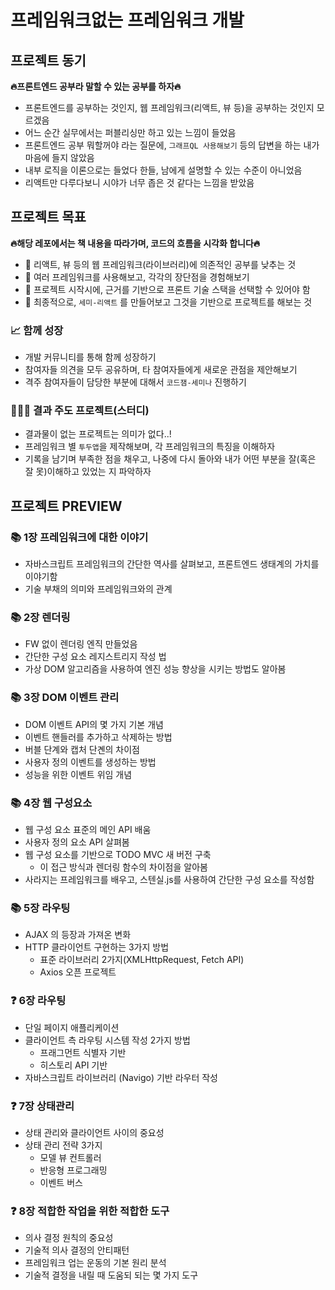 # 프레임워크없는 프레임워크 개발

## 프로젝트 동기

<b> 🔥프론트엔드 공부라 말할 수 있는 공부를 하자🔥</b>

- 프론트엔드를 공부하는 것인지, 웹 프레임워크(리액트, 뷰 등)을 공부하는 것인지 모르겠음
- 어느 순간 실무에서는 퍼블리싱만 하고 있는 느낌이 들었음
- 프론트엔드 공부 뭐할꺼야 라는 질문에, `그래프QL 사용해보기` 등의 답변을 하는 내가 마음에 들지 않았음
- 내부 로직을 이론으로는 들었다 한들, 남에게 설명할 수 있는 수준이 아니었음
- 리액트만 다루다보니 시야가 너무 좁은 것 같다는 느낌을 받았음
  <br/>

## 프로젝트 목표

<b> 🔥해당 레포에서는 책 내용을 따라가며, 코드의 흐름을 시각화 합니다🔥</b>

- 📌 리액트, 뷰 등의 웹 프레임워크(라이브러리)에 의존적인 공부를 낮추는 것
- 📌 여러 프레임워크를 사용해보고, 각각의 장단점을 경험해보기
- 📌 프로젝트 시작시에, 근거를 기반으로 프론트 기술 스택을 선택할 수 있어야 함
- 📌 최종적으로, `세미-리액트` 를 만들어보고 그것을 기반으로 프로젝트를 해보는 것

### 📈 함께 성장

- 개발 커뮤니티를 통해 함께 성장하기
- 참여자들 의견을 모두 공유하며, 타 참여자들에게 새로운 관점을 제안해보기
- 격주 참여자들이 담당한 부분에 대해서 `코드잼-세미나` 진행하기

### 🧑🏻‍💻 결과 주도 프로젝트(스터디)

- 결과물이 없는 프로젝트는 의미가 없다..!
- 프레임워크 별 `투두앱`을 제작해보며, 각 프레임워크의 특징을 이해하자
- 기록을 남기며 부족한 점을 채우고, 나중에 다시 돌아와 내가 어떤 부분을 잘(혹은 잘 못)이해하고 있었는 지 파악하자

## 프로젝트 PREVIEW

### 📚 1장 프레임워크에 대한 이야기

- 자바스크립트 프레임워크의 간단한 역사를 살펴보고, 프론트엔드 생태계의 가치를 이야기함
- 기술 부채의 의미와 프레임워크와의 관계

### 📚 2장 렌더링

- FW 없이 렌더링 엔직 만들었음
- 간단한 구성 요소 레지스트리지 작성 법
- 가상 DOM 알고리즘을 사용하여 엔진 성능 향상을 시키는 방법도 알아봄

### 📚 3장 DOM 이벤트 관리

- DOM 이벤트 API의 몇 가지 기본 개념
- 이벤트 핸들러를 추가하고 삭제하는 방법
- 버블 단계와 캡처 단곈의 차이점
- 사용자 정의 이벤트를 생성하는 방법
- 성능을 위한 이벤트 위임 개념

### 📚 4장 웹 구성요소

- 웹 구성 요소 표준의 메인 API 배움
- 사용자 정의 요소 API 살펴봄
- 웹 구성 요소를 기반으로 TODO MVC 새 버전 구축
  - 이 접근 방식과 렌더링 함수의 차이점을 알아봄
- 사라지는 프레임워크를 배우고, 스텐실.js를 사용하여 간단한 구성 요소를 작성함

### 📚 5장 라우팅

- AJAX 의 등장과 가져온 변화
- HTTP 클라이언트 구현하는 3가지 방법
  - 표준 라이브러리 2가지(XMLHttpRequest, Fetch API)
  - Axios 오픈 프로젝트

### ❓ 6장 라우팅

- 단일 페이지 애플리케이션
- 클라이언트 측 라우팅 시스템 작성 2가지 방법
  - 프래그먼트 식별자 기반
  - 히스토리 API 기반
- 자바스크립트 라이브러리 (Navigo) 기반 라우터 작성

### ❓ 7장 상태관리

- 상태 관리와 클라이언트 사이의 중요성
- 상태 관리 전략 3가지
  - 모델 뷰 컨트롤러
  - 반응형 프로그래밍
  - 이벤트 버스

### ❓ 8장 적합한 작업을 위한 적합한 도구

- 의사 결정 원칙의 중요성
- 기술적 의사 결정의 안티패턴
- 프레임워크 업는 운동의 기본 원리 분석
- 기술적 결정을 내릴 때 도움되 되는 몇 가지 도구
